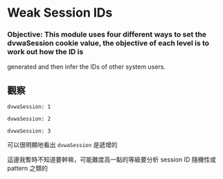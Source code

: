 # Weak Session IDs
### Objective: This module uses four different ways to set the dvwaSession cookie value, the objective of each level is to work out how the ID is
generated and then infer the IDs of other system users.

## 觀察

```
dvwaSession: 1
```
```
dvwaSession: 2
```
```
dvwaSession: 3
```

可以很明顯地看出 `dvwaSession` 是遞增的

這邊我暫時不知道要幹嘛，可能難度高一點的等級要分析 session ID 隨機性或 pattern 之類的
